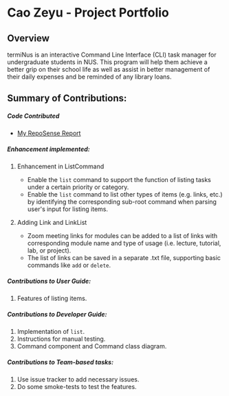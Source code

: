 # Cao Zeyu - Project Portfolio 


## Overview
termiNus is an interactive Command Line Interface (CLI) task manager for undergraduate students in NUS. 
This program will help them achieve a better grip on their school life as well as assist in better management of their 
daily expenses and be reminded of any library loans. 

## Summary of Contributions:

##### Code Contributed 
- [My RepoSense Report](https://nus-cs2113-ay2021s1.github.io/tp-dashboard/#breakdown=true&search=cao-zeyu&sort=groupTitle&sortWithin=title&since=2020-09-27&timeframe=commit&mergegroup=&groupSelect=groupByRepos&checkedFileTypes=docs~functional-code~test-code~other)

##### Enhancement implemented:
1. Enhancement in ListCommand
    - Enable the `list` command to support the function of listing tasks under a certain priority or category.
    - Enable the `list` command to list other types of items (e.g. links, etc.) by identifying the corresponding 
    sub-root command when parsing user's input for listing items.
    
2. Adding Link and LinkList
    - Zoom meeting links for modules can be added to a list of links with corresponding module name and type of usage
    (i.e. lecture, tutorial, lab, or project).
    - The list of links can be saved in a separate .txt file, supporting basic commands like `add` or `delete`.
    
##### Contributions to User Guide:
1. Features of listing items.

##### Contributions to Developer Guide:
1. Implementation of `list`.
2. Instructions for manual testing.
3. Command component and Command class diagram.

##### Contributions to Team-based tasks:
1. Use issue tracker to add necessary issues.
2. Do some smoke-tests to test the features.
